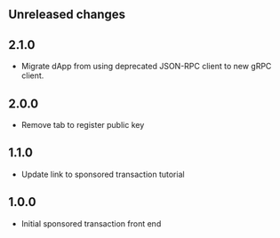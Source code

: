 ## Unreleased changes

## 2.1.0

- Migrate dApp from using deprecated JSON-RPC client to new gRPC client.

## 2.0.0

- Remove tab to register public key 

## 1.1.0

- Update link to sponsored transaction tutorial

## 1.0.0

- Initial sponsored transaction front end
